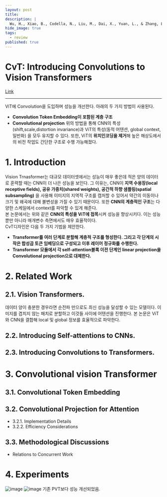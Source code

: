 ```yaml
---
layout: post
title: 
description: |
  Wu, H., Xiao, B., Codella, N., Liu, M., Dai, X., Yuan, L., & Zhang, L. (2021). Cvt: Introducing convolutions to vision transformers. In Proceedings of the IEEE/CVF International Conference on Computer Vision (pp. 22-31).
hide_image: true
tags:
  - review
published: true
---
```


# CvT: Introducing Convolutions to Vision Transformers
[Link](https://arxiv.org/abs/2103.15808)
* * *
ViT에 Convolution을 도입하며 성능을 개선한다. 아래의 두 가지 방법이 사용된다.
* **Convolution Token Embedding이 포함된 계층 구조**
* **Convolutional projection**
위의 방법을 통해 CNN의 특성(shift,scale,distortion invariance)과 ViT의 특성(동적 어텐션, global context,일반화)
을 모두 유지할 수 있다. 또한, ViT의 **위치인코딩을 제거**해 높은 해상도에서의 비전 작업도 간단한 구조로 수행 가능해졌다.

# 1. Introduction
Vision Trnasformer는 대규모 데이터셋에서는 성능이 매우 좋은데 적은 양의 데이터로 훈력할 때는 CNN이 더 나은 성능을 보인다. 그 이유는,
CNN이 **지역 수용장(local receptive fields), 공유 가중치(shared weights), 공간적 하향 샘플링(spatial subsampling)** 을 사용해
이미지의 지역적 구조를 캡처할 수 있어서 약간의 이동이나 크기 및 왜곡에 대해 불변성을 가질 수 있기 때문이다. 또한 **CNN의 계층적인 
구조**는 다양한 스케일에서 context를 파악할 수 있게 해준다.   
본 논문에서는 위와 같은 **CNN의 특성을 ViT에 접목**시켜 성능을 향상시키다. 이는 성능 뿐만 아니라 매개변수 측면에서도 매우 효율적이다.   
CvT디자인은 다음 두 가지 기법을 제안한다.   
* **Transformer를 여러 단계로 분할해 계층적 구조를 형성한다. 그리고 각 단계의 시작은 합성곱 토큰 임베딩으로 구성되고 
이후 레이어 정규화를 수행한다.**
* **Transformer 모듈에서 각 self-attention블록 이전 단계인 linear projection을 Convolutional projection으로 대체한다.**

# 2. Related Work
## 2.1. Vision Transformers.
데이터 양이 충분한 경우라면 순전파 만으로도 최신 성능을 달성할 수 있는 모델이다. 이미지를 겹치지 않는 패치로 분할하고 이것들 사이에
어텐션을 진행한다. 본 논문은 ViT와 CNN을 결합해 local 및 global 정보를 효율적으로 파악한다.
## 2.2. Introducing Self-attentions to CNNs.

## 2.3. Introducing Convolutions to Transformers.

# 3. Convolutional vision Transformer
## 3.1. Convolutional Token Embedding
## 3.2. Convolutional Projection for Attention
* 3.2.1. Implementation Details
* 3.2.2. Efficiency Considerations
## 3.3. Methodological Discussions
* Relations to Concurrent Work
  
# 4. Experiments
![image](https://github.com/Udayeon/Udayeon.github.io/assets/69246778/7540f3cc-160d-493e-948b-bf967d654e07)
![image](https://github.com/Udayeon/Udayeon.github.io/assets/69246778/7f4aa371-1ba0-4f78-aaa6-5d1aefc7f0d6)
기존 PVT보다 성능 개선되었음.
